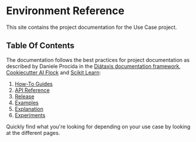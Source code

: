 # Environment Reference

This site contains the project documentation for the
Use Case project.

## Table Of Contents

The documentation follows the best practices for
project documentation as described by Daniele Procida
in the [Diátaxis documentation framework](https://diataxis.fr/), [Cookiecutter AI Flock](https://github.com/LLMsLab/cookiecutter-ai-flock) and [Scikit Learn](https://scikit-learn.org/stable/#):

1. [How-To Guides](how-to-guides/how-to-guides-intro.md)
2. [API Reference](api-reference/class-diagram.md)
3. [Release](release-notes.md)
4. [Examples](examples.md)
5. [Explanation](explanation.md)
6. [Experiments](experiments.md)

Quickly find what you're looking for depending on
your use case by looking at the different pages.